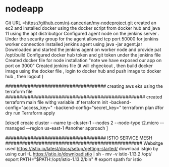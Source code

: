 # nodeapp
Git URL =https://github.com/nj-cancerian/my-nodeproject.git
created an ec2 and installed docker using the docker script from docker hub and java 11 using the apt distributgor 
Configured agent node on the jenkins server .
Under the security group for the agent allowed tcp port 50000 for jenkins worker connection 
Installed jenkins agent using java -jar agent.jar
Downloaded and started the jenkins agent on worker node and provide pat /opt/build
Configured docker hub token and git token under the jenkins file 
Created docker file for node installation "note we have exposed our app on port on 3000" 
Created jenkins file (it will chgeckout , then build docker image using the docker file , login to docker hub and push image to docker hub , then  logout )





#################################### creating aws eks using the terraform file ##################################################
created terraform main file withg variable .tf 
terraform init -backend-config="access_key=<key>" -backend-config="secret_key=<key>"
terrraform plan #for dry run
Terraform apply  



[eksctl create cluster --name tp-cluster-1 --nodes 2 --node-type t2.micro --managed --region us-east-1        #another approach
]


####################################            ISTIO SERVICE MESH             #################################################
Websitge used https://istio.io/latest/docs/setup/getting-started/
download istgio by using curl -L https://istio.io/downloadIstio | sh -
mv -v istio-1.13.2 /opt/
export PATH="$PATH:/opt/istio-1.13.2/bin" # export spath for istio 

